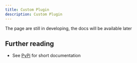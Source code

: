```yaml
---
title: Custom Plugin
description: Custom Plugin
---
```


The page are still in developing, the docs will be available later

## Further reading

- See [PyPi](https://pypi.org/project/pihace/) for short documentation
